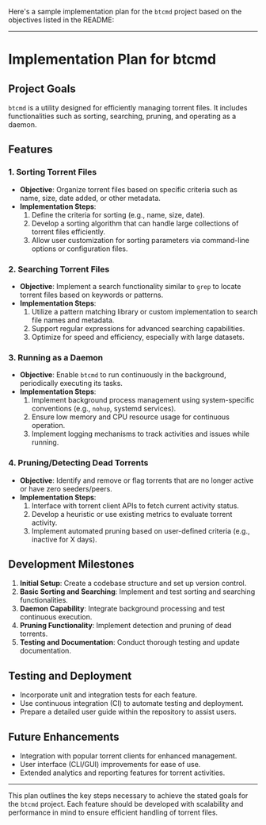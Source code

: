 Here's a sample implementation plan for the `btcmd` project based on the objectives listed in the README:

---

# Implementation Plan for btcmd

## Project Goals
`btcmd` is a utility designed for efficiently managing torrent files. It includes functionalities such as sorting, searching, pruning, and operating as a daemon.

## Features

### 1. Sorting Torrent Files
- **Objective**: Organize torrent files based on specific criteria such as name, size, date added, or other metadata.
- **Implementation Steps**:
  1. Define the criteria for sorting (e.g., name, size, date).
  2. Develop a sorting algorithm that can handle large collections of torrent files efficiently.
  3. Allow user customization for sorting parameters via command-line options or configuration files.

### 2. Searching Torrent Files
- **Objective**: Implement a search functionality similar to `grep` to locate torrent files based on keywords or patterns.
- **Implementation Steps**:
  1. Utilize a pattern matching library or custom implementation to search file names and metadata.
  2. Support regular expressions for advanced searching capabilities.
  3. Optimize for speed and efficiency, especially with large datasets.

### 3. Running as a Daemon
- **Objective**: Enable `btcmd` to run continuously in the background, periodically executing its tasks.
- **Implementation Steps**:
  1. Implement background process management using system-specific conventions (e.g., `nohup`, systemd services).
  2. Ensure low memory and CPU resource usage for continuous operation.
  3. Implement logging mechanisms to track activities and issues while running.

### 4. Pruning/Detecting Dead Torrents
- **Objective**: Identify and remove or flag torrents that are no longer active or have zero seeders/peers.
- **Implementation Steps**:
  1. Interface with torrent client APIs to fetch current activity status.
  2. Develop a heuristic or use existing metrics to evaluate torrent activity.
  3. Implement automated pruning based on user-defined criteria (e.g., inactive for X days).

## Development Milestones
1. **Initial Setup**: Create a codebase structure and set up version control.
2. **Basic Sorting and Searching**: Implement and test sorting and searching functionalities.
3. **Daemon Capability**: Integrate background processing and test continuous execution.
4. **Pruning Functionality**: Implement detection and pruning of dead torrents.
5. **Testing and Documentation**: Conduct thorough testing and update documentation.

## Testing and Deployment
- Incorporate unit and integration tests for each feature.
- Use continuous integration (CI) to automate testing and deployment.
- Prepare a detailed user guide within the repository to assist users.

## Future Enhancements
- Integration with popular torrent clients for enhanced management.
- User interface (CLI/GUI) improvements for ease of use.
- Extended analytics and reporting features for torrent activities.

---

This plan outlines the key steps necessary to achieve the stated goals for the `btcmd` project. Each feature should be developed with scalability and performance in mind to ensure efficient handling of torrent files.